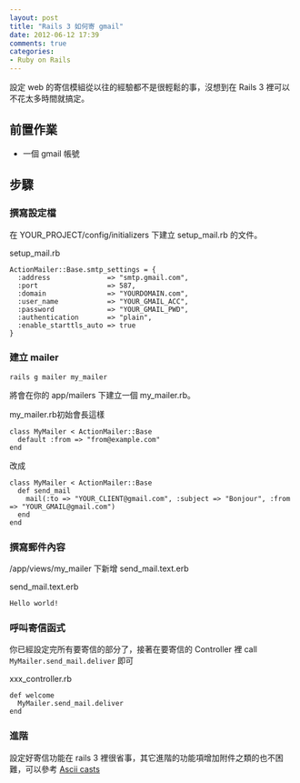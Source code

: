 ```yaml
---
layout: post
title: "Rails 3 如何寄 gmail"
date: 2012-06-12 17:39
comments: true
categories:
- Ruby on Rails
---
```


設定 web 的寄信模組從以往的經驗都不是很輕鬆的事，沒想到在 Rails 3 裡可以不花太多時間就搞定。

## 前置作業
- 一個 gmail 帳號

## 步驟

### 撰寫設定檔
在 YOUR_PROJECT/config/initializers 下建立 setup_mail.rb 的文件。

setup_mail.rb

    ActionMailer::Base.smtp_settings = {
      :address              => "smtp.gmail.com",
      :port                 => 587,
      :domain               => "YOURDOMAIN.com",
      :user_name            => "YOUR_GMAIL_ACC",
      :password             => "YOUR_GMAIL_PWD",
      :authentication       => "plain",
      :enable_starttls_auto => true
    }

### 建立 mailer

    rails g mailer my_mailer

將會在你的 app/mailers 下建立一個 my_mailer.rb。

my_mailer.rb初始會長這樣

    class MyMailer < ActionMailer::Base
      default :from => "from@example.com"
    end

改成

    class MyMailer < ActionMailer::Base
      def send_mail
        mail(:to => "YOUR_CLIENT@gmail.com", :subject => "Bonjour", :from => "YOUR_GMAIL@gmail.com")
      end
    end

### 撰寫郵件內容

/app/views/my_mailer 下新增 send_mail.text.erb

send_mail.text.erb

    Hello world!

### 呼叫寄信函式

你已經設定完所有要寄信的部分了，接著在要寄信的 Controller 裡 call `MyMailer.send_mail.deliver` 即可

xxx_controller.rb

    def welcome
      MyMailer.send_mail.deliver
    end

### 進階

設定好寄信功能在 rails 3 裡很省事，其它進階的功能項增加附件之類的也不困難，可以參考 [Ascii casts](http://asciicasts.com/episodes/206-action-mailer-in-rails-3)
